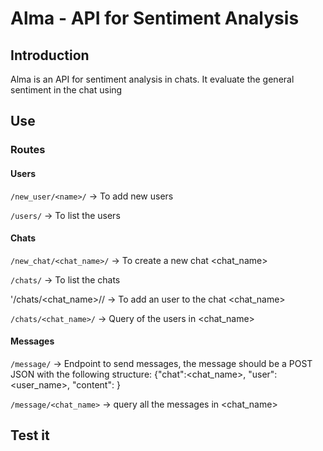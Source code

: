 # Alma - API for Sentiment Analysis

## Introduction 

Alma is an API for sentiment analysis in chats. It evaluate the general sentiment in the chat
using 

## Use

### Routes

#### Users

`/new_user/<name>/`	-> To add new users

`/users/`		-> To list the users

#### Chats

`/new_chat/<chat_name>/`	-> To create a new chat <chat_name>

`/chats/`			-> To list the chats

'/chats/<chat_name>/<user>/	-> To add an user <user> to the chat <chat_name>

`/chats/<chat_name>/`		-> Query of the users in <chat_name>

#### Messages

`/message/` 			-> Endpoint to send messages, the message should be a POST JSON
				with the following structure: {"chat":<chat_name>, "user":<user_name>, "content":<message> }

`/message/<chat_name>`		-> query all the messages in <chat_name>



## Test it
